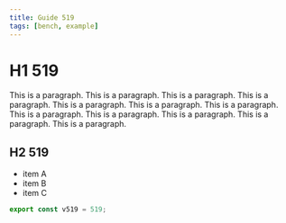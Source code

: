 ```yaml
---
title: Guide 519
tags: [bench, example]
---
```


# H1 519

This is a paragraph. This is a paragraph. This is a paragraph. This is a paragraph. This is a paragraph. This is a paragraph. This is a paragraph. This is a paragraph. This is a paragraph. This is a paragraph. This is a paragraph. This is a paragraph. 

## H2 519

- item A
- item B
- item C

```ts
export const v519 = 519;
```